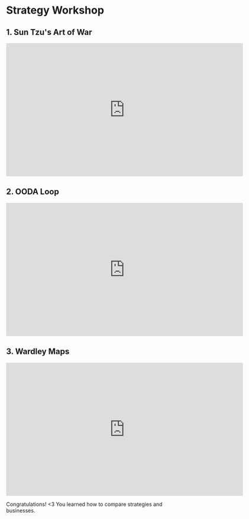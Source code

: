 <!-- numbers -->

# Strategy Workshop

## 1. Sun Tzu's Art of War
<iframe width="640" height="360" src="https://www.youtube.com/embed/?rel=0&amp;showinfo=0" frameborder="0" allowfullscreen></iframe>

## 2. OODA Loop
<iframe width="640" height="360" src="https://www.youtube.com/embed/?rel=0&amp;showinfo=0" frameborder="0" allowfullscreen></iframe>

## 3. Wardley Maps
<iframe width="640" height="360" src="https://www.youtube.com/embed/?rel=0&amp;showinfo=0" frameborder="0" allowfullscreen></iframe>

Congratulations! <3 You learned how to compare strategies and businesses.
